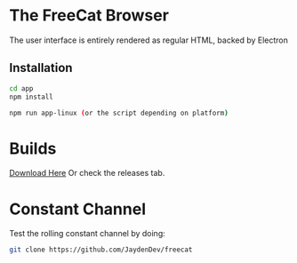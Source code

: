 # The FreeCat Browser
The user interface is entirely rendered as regular HTML, backed by Electron
## Installation
```bash
cd app
npm install

npm run app-linux (or the script depending on platform)
```
# Builds
[Download Here](https://dl.jaydendev.repl.co/freecat)
Or check the releases tab.
# Constant Channel
Test the rolling constant channel by doing:
```bash
git clone https://github.com/JaydenDev/freecat
```

